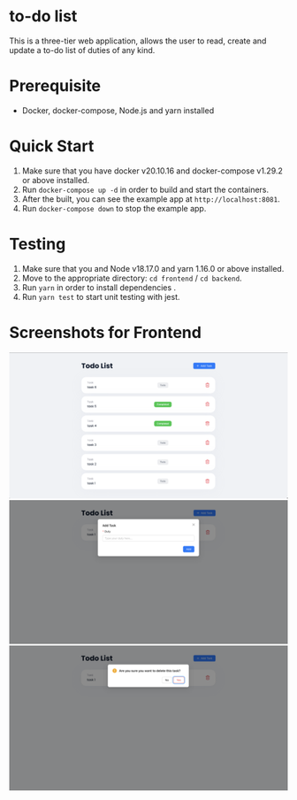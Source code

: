 # to-do list

This is a three-tier web application, allows the user to read,
create and update a to-do list of duties of any kind.

# Prerequisite

- Docker, docker-compose, Node.js and yarn installed

# Quick Start

1.  Make sure that you have docker v20.10.16 and docker-compose v1.29.2 or above installed.
2.  Run `docker-compose up -d` in order to build and start the containers.<br />
3.  After the built, you can see the example app at `http://localhost:8081`.
4.  Run `docker-compose down` to stop the example app.

# Testing

1. Make sure that you and Node v18.17.0 and yarn 1.16.0 or above installed.
2. Move to the appropriate directory: `cd frontend` / `cd backend`.<br />
3. Run `yarn` in order to install dependencies .<br />
4. Run `yarn test` to start unit testing with jest.

# Screenshots for Frontend

<img src="/images/list.png" alt="list"/>

<img src="/images/add.png" alt="list"/>

<img src="/images/delete.png" alt="list"/>

